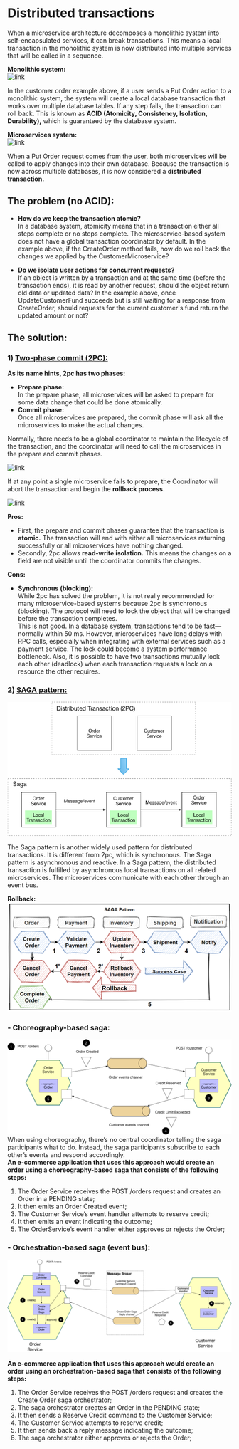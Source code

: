 # Distributed transactions
When a microservice architecture decomposes a monolithic system into self-encapsulated services,
it can break transactions. This means a local transaction in the monolithic system is now 
distributed into multiple services that will be called in a sequence.

**Monolithic system:**  
![link](https://developers.redhat.com/blog/wp-content/uploads/2018/09/Untitled-UML-4.png)

In the customer order example above, if a user sends a Put Order action to a monolithic system,
the system will create a  local database transaction that works over multiple database tables. 
If any step fails, the transaction can roll back. This is known as **ACID (Atomicity, Consistency,
Isolation, Durability),** which is guaranteed by the database system.

**Microservices system:**  
![link](https://developers.redhat.com/blog/wp-content/uploads/2018/09/Untitled-UML-5.png)

When a Put Order request comes from the user, both microservices will be called to apply changes
into their own database. Because the transaction is now across multiple databases, it is now 
considered a **distributed transaction.**

## The problem (no ACID):

  - **How do we keep the transaction atomic?**  
  In a database system, atomicity means that in a transaction either all steps complete or no 
    steps complete. The microservice-based system does not have a global transaction coordinator
    by default. In the example above, if the CreateOrder method fails, how do we roll back the 
    changes we applied by the CustomerMicroservice?

  - **Do we isolate user actions for concurrent requests?**  
  If an object is written by a transaction and at the same time (before the transaction ends),
    it is read by another request, should the object return old data or updated data? In the 
    example above, once UpdateCustomerFund succeeds but is still waiting for a response from 
    CreateOrder, should requests for the current customer's fund return the updated amount or
    not?
    
## The solution:

### 1) <ins>Two-phase commit (2PC):</ins>
**As its name hints, 2pc has two phases:**  
  - **Prepare phase:**  
    In the prepare phase, all microservices will be asked to prepare for some data change that 
    could be done atomically. 
  - **Commit phase:**  
    Once all microservices are prepared, the commit phase will ask all the microservices to make the actual changes.

Normally, there needs to be a global coordinator to maintain the lifecycle of the transaction,
and the coordinator will need to call the microservices in the prepare and commit phases.

![link](https://developers.redhat.com/blog/wp-content/uploads/2018/09/Untitled-UML-6.png)

If at any point a single microservice fails to prepare, the Coordinator will abort the 
transaction and begin the **rollback process.**

![link](https://developers.redhat.com/blog/wp-content/uploads/2018/09/Untitled-UML-7.png)

**Pros:**
  -  First, the prepare and commit phases guarantee that the transaction is **atomic.** The
     transaction will end with either all microservices returning successfully or all 
     microservices have nothing changed.
  - Secondly, 2pc allows **read-write isolation.** This means the changes on a field are not 
    visible until the coordinator commits the changes.
     
**Cons:**
  - **Synchronous (blocking):**  
    While 2pc has solved the problem, it is not really recommended for many microservice-based
    systems because 2pc is synchronous (blocking). The protocol will need to lock the object 
    that will be changed before the transaction completes.   
    This is not good. In a database system, transactions tend to be fast—normally within 50 ms.
    However, microservices have long delays with RPC calls, especially when integrating with 
    external services such as a payment service. The lock could become a system performance 
    bottleneck. Also, it is possible to have two transactions mutually lock each other (deadlock) 
    when each transaction requests a lock on a resource the other requires.
    
    
### 2) <ins>SAGA pattern:</ins>  
[![](../../../../../../images/From_2PC_To_Saga.png)](../../../../../../images/From_2PC_To_Saga.png)

The Saga pattern is another widely used pattern for distributed transactions. It is different 
from 2pc, which is synchronous. The Saga pattern is asynchronous and reactive. In a Saga pattern,
the distributed transaction is fulfilled by asynchronous local transactions on all related 
microservices. The microservices communicate with each other through an event bus.

**Rollback:**  
[![](../../../../../../images/0_Kb4AlfDkw_gFSdSG.png)](../../../../../../images/0_Kb4AlfDkw_gFSdSG.png)  

###  - **Choreography-based saga:**  
[![](../../../../../../images/Create_Order_Saga.png)](../../../../../../images/Create_Order_Saga.png)  
When using choreography, there’s no central coordinator telling the saga participants what to do. Instead,
the saga participants subscribe to each other’s events and respond accordingly.  
**An e-commerce application that uses this approach would create an order using a choreography-based saga 
that consists of the following steps:**
  1. The Order Service receives the POST /orders request and creates an Order in a PENDING state; 
  2. It then emits an Order Created event;
  3. The Customer Service’s event handler attempts to reserve credit;
  4. It then emits an event indicating the outcome;
  5. The OrderService’s event handler either approves or rejects the Order;

###  - **Orchestration-based saga (event bus):**  
[![](../../../../../../images/Create_Order_Saga_Orchestration.png)](../../../../../../images/Create_Order_Saga_Orchestration.png)

**An e-commerce application that uses this approach would create an order using an orchestration-based saga
that consists of the following steps:**  
  1. The Order Service receives the POST /orders request and creates the Create Order saga orchestrator;
  2. The saga orchestrator creates an Order in the PENDING state;
  3. It then sends a Reserve Credit command to the Customer Service;
  4. The Customer Service attempts to reserve credit;
  5. It then sends back a reply message indicating the outcome;
  6. The saga orchestrator either approves or rejects the Order;
